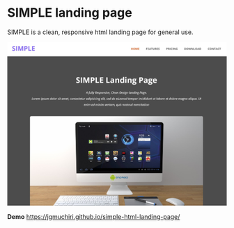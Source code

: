 # SIMPLE landing page

SIMPLE is a clean, responsive html landing page for general use.

![img](assets/img/screenshot.jpg)

**Demo** <https://jgmuchiri.github.io/simple-html-landing-page/>
